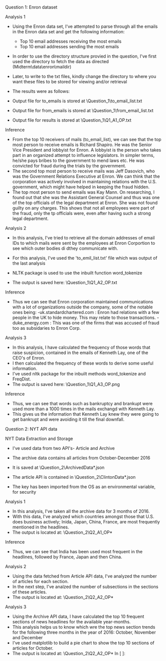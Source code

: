 
Question 1: Enron dataset

Analysis 1

- Using the Enron data set, I've attempted to parse through all the emails in the Enron data set and get the following information:
	- Top 10 email addresses receiving the most emails
	- Top 10 email addresses sending the most emails
- In order to use the directory structure provied in the question, I've first used the directory to fetch the data as directed (Midterm\data\enron\maildir)
- Later, to write to the txt files, kindly change the directory to where you want these files to be stored for viewing and/or retrieval

- The results were as follows:
- Output file for to_emails is stored at \Question_1\to_email_list.txt
- Output file for from_emails is stored at \Question_1\from_email_list.txt
- Output file for results is stored at \Question_1\Q1_A1_OP.txt

Inference

- From the top 10 receivers of mails (to_email_list), we can see that the top most person to receive emails is Richard Shapiro. He was the Senior Vice President and lobbyist for Enron. A lobbyist is the person who takes part in an organized attempt to influence legislators. In simpler terms, he/she pays bribes to the government to mend laws etc. He was convicted for fraud during the trials by the government.
- The second top most person to receive mails was Jeff Dasovich, who was the Government Relations Executive at Enron. We can think that the corporation was actively involved in maintaining relations with the U.S. government, which might have helped in keeping the fraud hidden.
- The top most person to send emails was Kay Mann. On researching, I found out that she was the Assistant General Counsel and thus was one of the top officials of the legal department at Enron. She was not found guilty on any charges. This shows that not all employees were part of the fraud, only the tp officials were, even after having such a strong legal department.


Analysis 2

- In this analysis, I've tried to retrieve all the domain addresses of email IDs to which mails were sent by the employees at Enron Corportion to see which outer bodies di dthey communicate with.
- For this analysis, I've used the 'to_emil_list.txt' file which was output of the last analysis
- NLTK package is used to use the inbuilt function word_tokenize

- The output is saved here: \Question_1\Q1_A2_OP.txt

Inference

- Thus we can see that Enron corporation maintained communications with a lot of organizations outside the company, some of the notable ones being:
	-uk.standardchartered.com : Enron had relations with a few people in the UK to hide money. This may relate to those transactions.
	-duke_energy.com : This was one of the firms that was accused of fraud too as subsidaries to Enron Corp.
	
Analysis 3

- In this analysis, I have calculated the frequency of those words that raise suspicion, contained in the emails of Kenneth Lay, one of the CEO's of Enron.
- I then calculated the frequency of these words to derive some useful information.
- I've used nltk package for the inbuilt methods word_tokenize and FreqDist.
- The output is saved here: \Question_1\Q1_A3_OP.png

Inference

- Thus, we can see that words such as bankruptcy and brankupt were used more than a 1000 times in the mails exchangd with Kenneth Lay.
- This gives us the information that Kenneth Lay knew they were going to get bankrupt and were avoiding it till the final downfall.


Question 2: NYT API data

NYT Data Extraction and Storage

- I've used data from two API's- Article and Archive
- The archive data contains all articles from October-December 2016
- It is saved at \Question_2\ArchivedData\*.json
- The article API is contained in \Question_2\ClintonData\*.json

- The key has been imported from the OS as an environmental variable, for security

Analysis 1

- In this analysis, I've taken all the archive data for 3 months of 2016.
- With this data, I've analyzed which countries amongst those that U.S. does business actively; Inida, Japan, China, France, are most frequently mentioned in the headlines.
- The output is located at: \Question_2\Q2_A1_OP*

Inference

- Thus, we can see that India has been used most frequent in the headlines, followed by France, Japan and then China.

Analysis 2

- Using the data fetched from Article API data, I've analyzed the number of articles for each section.
- In the next step, I've analzed the number of subsections in the sections of these articles.
- The output is located at: \Question_2\Q2_A2_OP*

Analysis 3

- Using the Archive API data, I have calculated the top 10 frequent sections of news headlines for the available year-months.
- This analysis helps us to know which wre the top news section trends for the following three months in the year of 2016: October, November and December
- I've used matplotlib to build a pie chart to show the top 10 sections of articles for October.
- The output is located at: \Question_2\Q2_A2_OP*
In [ ]:

